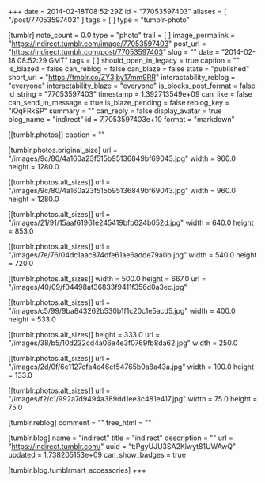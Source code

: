 +++
date = 2014-02-18T08:52:29Z
id = "77053597403"
aliases = [ "/post/77053597403" ]
tags = [ ]
type = "tumblr-photo"

[tumblr]
note_count = 0.0
type = "photo"
trail = [ ]
image_permalink = "https://indirect.tumblr.com/image/77053597403"
post_url = "https://indirect.tumblr.com/post/77053597403"
slug = ""
date = "2014-02-18 08:52:29 GMT"
tags = [ ]
should_open_in_legacy = true
caption = ""
is_blazed = false
can_reblog = false
can_blaze = false
state = "published"
short_url = "https://tmblr.co/ZY3jby17mm9RR"
interactability_reblog = "everyone"
interactability_blaze = "everyone"
is_blocks_post_format = false
id_string = "77053597403"
timestamp = 1.392713549e+09
can_like = false
can_send_in_message = true
is_blaze_pending = false
reblog_key = "iQqFRkSP"
summary = ""
can_reply = false
display_avatar = true
blog_name = "indirect"
id = 7.7053597403e+10
format = "markdown"

[[tumblr.photos]]
caption = ""

[tumblr.photos.original_size]
url = "/images/9c/80/4a160a23f515b95136849bf69043.jpg"
width = 960.0
height = 1280.0

[[tumblr.photos.alt_sizes]]
url = "/images/9c/80/4a160a23f515b95136849bf69043.jpg"
width = 960.0
height = 1280.0

[[tumblr.photos.alt_sizes]]
url = "/images/21/91/15aaf61961e245419bfb624b052d.jpg"
width = 640.0
height = 853.0

[[tumblr.photos.alt_sizes]]
url = "/images/7e/76/04dc1aac874dfe61ae6adde79a0b.jpg"
width = 540.0
height = 720.0

[[tumblr.photos.alt_sizes]]
width = 500.0
height = 667.0
url = "/images/40/09/f04498af36833f9411f356d0a3ec.jpg"

[[tumblr.photos.alt_sizes]]
url = "/images/c5/99/9ba843262b530b1f1c20c1e5acd5.jpg"
width = 400.0
height = 533.0

[[tumblr.photos.alt_sizes]]
height = 333.0
url = "/images/38/b5/10d232cd4a06e4e3f0769fb8da62.jpg"
width = 250.0

[[tumblr.photos.alt_sizes]]
url = "/images/2d/0f/6e1127cfa4e46ef54765b0a8a43a.jpg"
width = 100.0
height = 133.0

[[tumblr.photos.alt_sizes]]
url = "/images/f2/c1/992a7d9494a389dd1ee3c481e417.jpg"
width = 75.0
height = 75.0

[tumblr.reblog]
comment = ""
tree_html = ""

[tumblr.blog]
name = "indirect"
title = "indirect"
description = ""
url = "https://indirect.tumblr.com/"
uuid = "t:PgyUJU3SA2Klwyt81UWAwQ"
updated = 1.738205153e+09
can_show_badges = true

[tumblr.blog.tumblrmart_accessories]
+++
